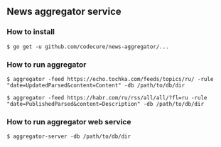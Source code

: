 ## News aggregator service

### How to install
`$ go get -u github.com/codecure/news-aggregator/...`

### How to run aggregator
`$ aggregator -feed https://echo.tochka.com/feeds/topics/ru/ -rule "date=UpdatedParsed&content=Content" -db /path/to/db/dir`

`$ aggregator -feed https://habr.com/ru/rss/all/all/?fl=ru -rule "date=PublishedParsed&content=Description" -db /path/to/db/dir`

### How to run aggregator web service
`$ aggregator-server -db /path/to/db/dir`
